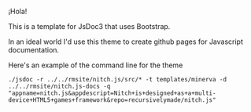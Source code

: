 ¡Hola!

This is a template for JsDoc3 that uses Bootstrap.

In an ideal world I'd use this theme to create github pages for Javascript documentation.


Here's an example of the command line for the theme
```
./jsdoc -r ../../rmsite/nitch.js/src/* -t templates/minerva -d ../../rmsite/nitch.js-docs -q "appname=nitch.js&appdescript=Nitch+is+designed+as+a+multi-device+HTML5+games+framework&repo=recursivelymade/nitch.js"
```